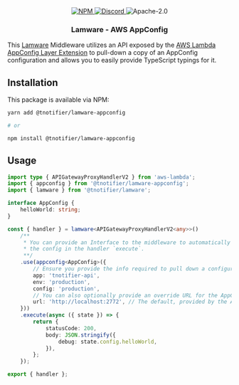 <div align="center">
    <a href="https://www.npmjs.com/package/@tnotifier/lamware-appconfig" target="_blank">
        <img src="https://img.shields.io/npm/v/@tnotifier/lamware-appconfig?style=flat-square" alt="NPM" />
    </a>
    <a href="https://discord.gg/XMrHXtN" target="_blank">
        <img src="https://img.shields.io/discord/123906549860139008?color=7289DA&label=discord&logo=discord&logoColor=FFFFFF&style=flat-square" alt="Discord" />
    </a>
    <img src="https://img.shields.io/npm/l/@tnotifier/lamware-appconfig?style=flat-square" alt="Apache-2.0" />
    <h3>Lamware - AWS AppConfig</h3>
</div>

This [Lamware](https://github.com/tnotifier/lamware) Middleware utilizes an API exposed by the [AWS Lambda AppConfig Layer Extension](https://docs.aws.amazon.com/appconfig/latest/userguide/appconfig-integration-lambda-extensions.html) to pull-down a copy of an AppConfig configuration and allows you to easily provide TypeScript typings for it.

## Installation

This package is available via NPM:

```bash
yarn add @tnotifier/lamware-appconfig

# or

npm install @tnotifier/lamware-appconfig
```

## Usage

```typescript
import type { APIGatewayProxyHandlerV2 } from 'aws-lambda';
import { appconfig } from '@tnotifier/lamware-appconfig';
import { lamware } from '@tnotifier/lamware';

interface AppConfig {
    helloWorld: string;
}

const { handler } = lamware<APIGatewayProxyHandlerV2<any>>()
    /**
     * You can provide an Interface to the middleware to automatically type
     * the config in the handler `execute`.
     **/
    .use(appconfig<AppConfig>({
        // Ensure you provide the info required to pull down a configuration.
        app: 'tnotifier-api',
        env: 'production',
        config: 'production',
        // You can also optionally provide an override URL for the AppConfig API.
        url: 'http://localhost:2772', // The default, provided by the AppConfig Lambda Extension.
    }))
    .execute(async ({ state }) => {
        return {
            statusCode: 200,
            body: JSON.stringify({
                debug: state.config.helloWorld,
            }),
        };
    });

export { handler };
```
